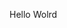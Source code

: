 Hello Wolrd




























































































































































































































































































































































































































































































































































































































































































































































































































































































































































































































































































































































































































































































































































































































































































































































































































































































































































































































































































































































































































































































































































































































































































































































































































































































































































































































































































































































































































































































































































































































































































































